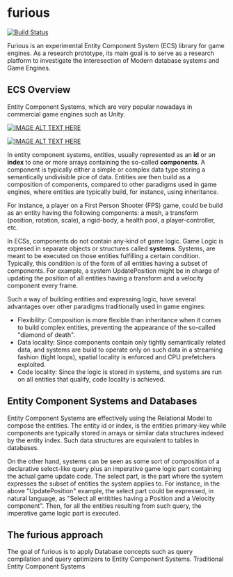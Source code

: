# furious
[![Build Status](https://travis-ci.org/ArnauPrat/furious.svg?branch=master)](https://travis-ci.org/ArnauPrat/furious)

Furious is an experimental Entity Component System  (ECS) library for game engines. As a research prototype, its main goal is to serve as a research platform to investigate the interesection of Modern database systems and Game Engines. 

## ECS Overview

Entity Component Systems, which are very popular nowadays in commercial game engines such as Unity.

[![IMAGE ALT TEXT HERE](https://img.youtube.com/vi/0_Byw9UMn9g/0.jpg)](https://www.youtube.com/watch?v=0_Byw9UMn9g)

[![IMAGE ALT TEXT HERE](https://img.youtube.com/vi/p65Yt20pw0g/0.jpg)](https://www.youtube.com/watch?v=p65Yt20pw0g)

In entity component systems, entities, usually represented as an **id** or an **index** to one or more arrays containing the so-called **components**. A component is typically either a simple or complex data type storing a semantically undivisible pice of data. Entities are then build as a composition of components, compared to other paradigms used in game engines, where entities are typically build, for instance, using inheritance. 

For instance, a player on a First Person Shooter (FPS) game, could be build as an entity having the following components: a mesh, a transform (position, rotation, scale), a rigid-body, a health pool, a player-controller, etc.

In ECSs, components do not contain any-kind of game logic. Game Logic is expresed in separate objects or structures called **systems**. Systems, are meant to be executed on those entities fulfilling a certain condition. Typically, this condition is of the form of all entities having a subset of components. For example, a system UpdatePosition might be in charge of updating the position of all entities having a transform and a velocity component every frame.

Such a way of building entities and expressing logic, have several advantages over other paradigms traditionally used in game engines:
* Flexibility: Composition is more flexible than inheritance when it comes to build complex entities, preventing the appearance of the so-called "diamond of death".
* Data locality: Since components contain only tightly semantically related data, and systems are build to operate only on such data in a streaming fashion (tight loops), spatial locality is enforced and CPU prefetchers exploited.
* Code locality: Since the logic is stored in systems, and systems are run on all entities that qualify, code locality is achieved.

## Entity Component Systems and Databases

Entity Component Systems are effectively using the Relational Model to compose the entities. The entity id or index, is the entities primary-key while components are typically stored in arrays or similar data structures indexed by the entity index. Such data structures are equivalent to tables in databases. 

On the other hand, systems can be seen as some sort of composition of a declarative select-like query plus an imperative game logic part containing the actual game update code. The select part, is the part where the system expresses the subset of entities the system applies to. For instance, in the above "UpdatePosition" example, the select part could be expressed, in natural language, as "Select all entitities having a Position and a Velocity component". Then, for all the entities resulting from such query, the imperative game logic part is executed. 

## The furious approach

The goal of furious is to apply Database concepts such as query compilation and query optimizers to Entity Component Systems. Traditional Entity Component Systems 
